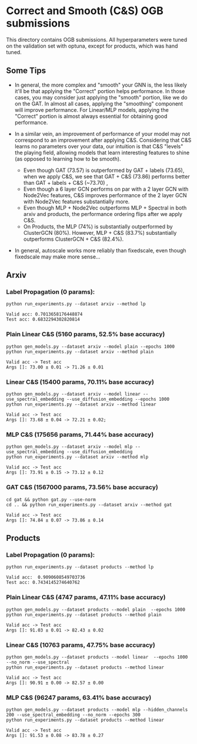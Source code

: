 # Correct and Smooth (C&S) OGB submissions

This directory contains OGB submissions. All hyperparameters were tuned on the validation set with optuna, except for products, which was hand tuned.

## Some Tips 
- In general, the more complex and "smooth" your GNN is, the less likely it'll be that applying the "Correct" portion helps performance. In those cases, you may consider just applying the "smooth" portion, like we do on the GAT. In almost all cases, applying the "smoothing" component will improve performance. For Linear/MLP models, applying the "Correct" portion is almost always essential for obtaining good performance.

- In a similar vein, an improvement of performance of your model may not correspond to an improvement after applying C&S. Considering that C&S learns no parameters over your data, our intuition is that C&S "levels" the playing field, allowing models that learn interesting features to shine (as opposed to learning how to be smooth).
     - Even though GAT (73.57) is outperformed by GAT + labels (73.65), when we apply C&S, we see that GAT + C&S (73.86) performs better than GAT + labels + C&S (~73.70) , 
     - Even though a 6 layer GCN performs on par with a 2 layer GCN with Node2Vec features, C&S improves performance of the 2 layer GCN with Node2Vec features substantially more.
     - Even though MLP + Node2Vec outperforms MLP + Spectral in both arxiv and products, the performance ordering flips after we apply C&S.
     - On Products, the MLP (74%) is substantially outperformed by ClusterGCN (80%). However, MLP + C&S (83.7%) substantially outperforms ClusterGCN + C&S (82.4%).

- In general, autoscale works more reliably than fixedscale, even though fixedscale may make more sense...

## Arxiv

### Label Propagation (0 params):
```
python run_experiments.py --dataset arxiv --method lp

Valid acc: 0.7013658176448874
Test acc: 0.6832294302820814
```

### Plain Linear C&S (5160 params, 52.5% base accuracy)
```
python gen_models.py --dataset arxiv --model plain --epochs 1000    
python run_experiments.py --dataset arxiv --method plain

Valid acc -> Test acc
Args []: 73.00 ± 0.01 -> 71.26 ± 0.01
```

### Linear C&S (15400 params, 70.11% base accuracy)
```
python gen_models.py --dataset arxiv --model linear --use_spectral_embedding --use_diffusion_embedding --epochs 1000 
python run_experiments.py --dataset arxiv --method linear

Valid acc -> Test acc
Args []: 73.68 ± 0.04 -> 72.21 ± 0.02;
```

### MLP C&S (175656 params, 71.44% base accuracy)
```
python gen_models.py --dataset arxiv --model mlp --use_spectral_embedding --use_diffusion_embedding
python run_experiments.py --dataset arxiv --method mlp

Valid acc -> Test acc
Args []: 73.91 ± 0.15 -> 73.12 ± 0.12
```

### GAT C&S (1567000 params, 73.56% base accuracy)
```
cd gat && python gat.py --use-norm
cd .. && python run_experiments.py --dataset arxiv --method gat

Valid acc -> Test acc
Args []: 74.84 ± 0.07 -> 73.86 ± 0.14
```

## Products

### Label Propagation (0 params):
```
python run_experiments.py --dataset products --method lp 

Valid acc:  0.9090608549703736
Test acc: 0.7434145274640762
```

### Plain Linear C&S (4747 params, 47.11% base accuracy)
```
python gen_models.py --dataset products --model plain  --epochs 1000 
python run_experiments.py --dataset products --method plain

Valid acc -> Test acc
Args []: 91.03 ± 0.01 -> 82.43 ± 0.02
```

### Linear C&S (10763 params, 47.75% base accuracy)
```
python gen_models.py --dataset products --model linear  --epochs 1000 --no_norm --use_spectral
python run_experiments.py --dataset products --method linear

Valid acc -> Test acc
Args []: 90.91 ± 0.00 -> 82.57 ± 0.00
```

### MLP C&S (96247 params, 63.41% base accuracy)
```
python gen_models.py --dataset products --model mlp --hidden_channels 200 --use_spectral_embedding --no_norm --epochs 300
python run_experiments.py --dataset products --method linear

Valid acc -> Test acc
Args []: 91.53 ± 0.08 -> 83.78 ± 0.27
```
